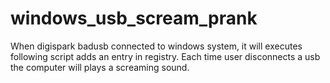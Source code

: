 # windows_usb_scream_prank
When digispark badusb connected to windows system, it will executes following script adds an entry in registry. Each time user disconnects a usb the computer will plays a screaming sound.
